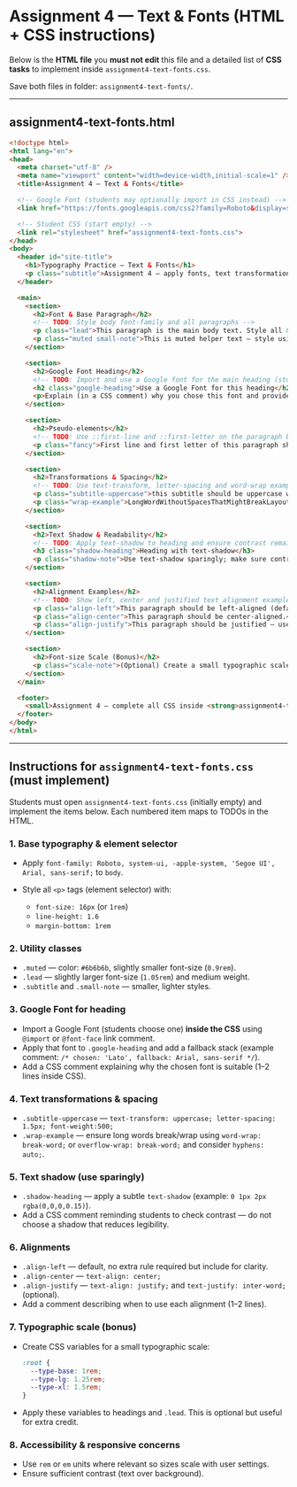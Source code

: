 # Assignment 4 — Text & Fonts (HTML + CSS instructions)

Below is the **HTML file** you  **must not edit** this file and a detailed list of **CSS tasks** to implement inside `assignment4-text-fonts.css`. 

Save both files in folder: `assignment4-text-fonts/`.

---

## assignment4-text-fonts.html

```html
<!doctype html>
<html lang="en">
<head>
  <meta charset="utf-8" />
  <meta name="viewport" content="width=device-width,initial-scale=1" />
  <title>Assignment 4 — Text & Fonts</title>

  <!-- Google Font (students may optionally import in CSS instead) -->
  <link href="https://fonts.googleapis.com/css2?family=Roboto&display=swap" rel="stylesheet">

  <!-- Student CSS (start empty) -->
  <link rel="stylesheet" href="assignment4-text-fonts.css">
</head>
<body>
  <header id="site-title">
    <h1>Typography Practice — Text & Fonts</h1>
    <p class="subtitle">Assignment 4 — apply fonts, text transformations, pseudo-elements and spacing</p>
  </header>

  <main>
    <section>
      <h2>Font & Base Paragraph</h2>
      <!-- TODO: Style body font-family and all paragraphs -->
      <p class="lead">This paragraph is the main body text. Style all &lt;p&gt; tags to have readable font-size and line-height.</p>
      <p class="muted small-note">This is muted helper text — style using a class selector.</p>
    </section>

    <section>
      <h2>Google Font Heading</h2>
      <!-- TODO: Import and use a Google font for the main heading (students choose a font) -->
      <h2 class="google-heading">Use a Google Font for this heading</h2>
      <p>Explain (in a CSS comment) why you chose this font and provide a fallback stack.</p>
    </section>

    <section>
      <h2>Pseudo-elements</h2>
      <!-- TODO: Use ::first-line and ::first-letter on the paragraph below -->
      <p class="fancy">First line and first letter of this paragraph should have special styles using pseudo-elements. Make the first letter larger and the first line bolder.</p>
    </section>

    <section>
      <h2>Transformations & Spacing</h2>
      <!-- TODO: Use text-transform, letter-spacing and word-wrap examples -->
      <p class="subtitle-uppercase">this subtitle should be uppercase with letter spacing.</p>
      <p class="wrap-example">LongWordWithoutSpacesThatMightBreakLayout should be handled using word-wrap or hyphens so it doesn't overflow on small screens.</p>
    </section>

    <section>
      <h2>Text Shadow & Readability</h2>
      <!-- TODO: Apply text-shadow to heading and ensure contrast remains accessible -->
      <h3 class="shadow-heading">Heading with text-shadow</h3>
      <p class="shadow-note">Use text-shadow sparingly; make sure contrast and readability are not compromised.</p>
    </section>

    <section>
      <h2>Alignment Examples</h2>
      <!-- TODO: Show left, center and justified text alignment examples -->
      <p class="align-left">This paragraph should be left-aligned (default).</p>
      <p class="align-center">This paragraph should be center-aligned.</p>
      <p class="align-justify">This paragraph should be justified — use it for long readable text blocks.</p>
    </section>

    <section>
      <h2>Font-size Scale (Bonus)</h2>
      <p class="scale-note">(Optional) Create a small typographic scale using CSS variables and apply to headings and paragraphs.</p>
    </section>
  </main>

  <footer>
    <small>Assignment 4 — complete all CSS inside <strong>assignment4-text-fonts.css</strong></small>
  </footer>
</body>
</html>
```

---

## Instructions for `assignment4-text-fonts.css` (must implement)

Students must open `assignment4-text-fonts.css` (initially empty) and implement the items below. Each numbered item maps to TODOs in the HTML.

### 1. Base typography & element selector

* Apply `font-family: Roboto, system-ui, -apple-system, 'Segoe UI', Arial, sans-serif;` to `body`.
* Style all `<p>` tags (element selector) with:

  * `font-size: 16px` (or `1rem`)
  * `line-height: 1.6`
  * `margin-bottom: 1rem`

### 2. Utility classes

* `.muted` — color: `#6b6b6b`, slightly smaller font-size (`0.9rem`).
* `.lead` — slightly larger font-size (`1.05rem`) and medium weight.
* `.subtitle` and `.small-note` — smaller, lighter styles.

### 3. Google Font for heading

* Import a Google Font (students choose one) **inside the CSS** using `@import` or `@font-face` link comment.
* Apply that font to `.google-heading` and add a fallback stack (example comment: `/* chosen: 'Lato', fallback: Arial, sans-serif */`).
* Add a CSS comment explaining why the chosen font is suitable (1–2 lines inside CSS).



### 4. Text transformations & spacing

* `.subtitle-uppercase` — `text-transform: uppercase; letter-spacing: 1.5px; font-weight:500;`
* `.wrap-example` — ensure long words break/wrap using `word-wrap: break-word;` or `overflow-wrap: break-word;` and consider `hyphens: auto;`.

### 5. Text shadow (use sparingly)

* `.shadow-heading` — apply a subtle `text-shadow` (example: `0 1px 2px rgba(0,0,0,0.15)`).
* Add a CSS comment reminding students to check contrast — do not choose a shadow that reduces legibility.

### 6. Alignments

* `.align-left` — default, no extra rule required but include for clarity.
* `.align-center` — `text-align: center;`
* `.align-justify` — `text-align: justify;` and `text-justify: inter-word;` (optional).
* Add a comment describing when to use each alignment (1–2 lines).

### 7. Typographic scale (bonus)

* Create CSS variables for a small typographic scale:

  ```css
  :root {
    --type-base: 1rem;
    --type-lg: 1.25rem;
    --type-xl: 1.5rem;
  }
  ```
* Apply these variables to headings and `.lead`. This is optional but useful for extra credit.

### 8. Accessibility & responsive concerns

* Use `rem` or `em` units where relevant so sizes scale with user settings.
* Ensure sufficient contrast (text over background).
